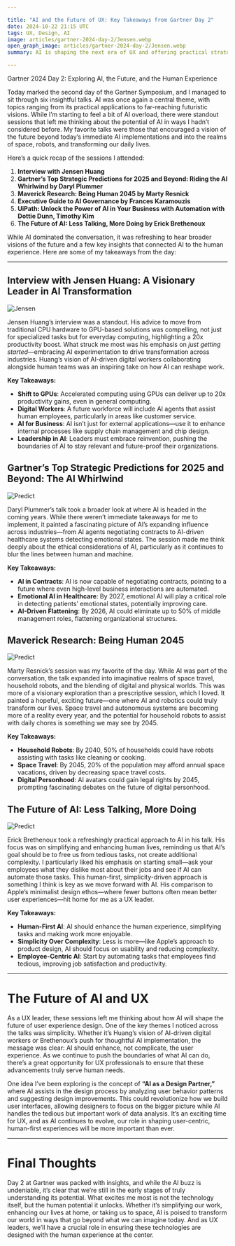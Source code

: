 ```yaml
---

title: "AI and the Future of UX: Key Takeaways from Gartner Day 2"
date: 2024-10-22 21:15 UTC
tags: UX, Design, AI
image: articles/gartner-2024-day-2/Jensen.webp
open_graph_image: articles/gartner-2024-day-2/Jensen.webp
summary: AI is shaping the next era of UX and offering practical strategies for embracing this technological transformation.

---
```


Gartner 2024 Day 2: Exploring AI, the Future, and the Human Experience

Today marked the second day of the Gartner Symposium, and I managed to sit through six insightful talks. AI was once again a central theme, with topics ranging from its practical applications to far-reaching futuristic visions. While I’m starting to feel a bit of AI overload, there were standout sessions that left me thinking about the potential of AI in ways I hadn’t considered before. My favorite talks were those that encouraged a vision of the future beyond today’s immediate AI implementations and into the realms of space, robots, and transforming our daily lives.

Here’s a quick recap of the sessions I attended:

1. **Interview with Jensen Huang**
2. **Gartner’s Top Strategic Predictions for 2025 and Beyond: Riding the AI Whirlwind by Daryl Plummer**
3. **Maverick Research: Being Human 2045 by Marty Resnick**
4. **Executive Guide to AI Governance by Frances Karamouzis**
5. **UiPath: Unlock the Power of AI in Your Business with Automation with Dottie Dunn, Timothy Kim**
6. **The Future of AI: Less Talking, More Doing by Erick Brethenoux**

While AI dominated the conversation, it was refreshing to hear broader visions of the future and a few key insights that connected AI to the human experience. Here are some of my takeaways from the day:

---

## Interview with Jensen Huang: A Visionary Leader in AI Transformation

![Jensen](articles/gartner-2024-day-2/Jensen.webp)

Jensen Huang’s interview was a standout. His advice to move from traditional CPU hardware to GPU-based solutions was compelling, not just for specialized tasks but for everyday computing, highlighting a 20x productivity boost. What struck me most was his emphasis on *just getting started*—embracing AI experimentation to drive transformation across industries. Huang’s vision of AI-driven digital workers collaborating alongside human teams was an inspiring take on how AI can reshape work.

**Key Takeaways:**

* **Shift to GPUs**: Accelerated computing using GPUs can deliver up to 20x productivity gains, even in general computing.
* **Digital Workers**: A future workforce will include AI agents that assist human employees, particularly in areas like customer service.
* **AI for Business**: AI isn’t just for external applications—use it to enhance internal processes like supply chain management and chip design.
* **Leadership in AI**: Leaders must embrace reinvention, pushing the boundaries of AI to stay relevant and future-proof their organizations.


## Gartner’s Top Strategic Predictions for 2025 and Beyond: The AI Whirlwind

![Predict](articles/gartner-2024-day-2/predict.webp)

Daryl Plummer’s talk took a broader look at where AI is headed in the coming years. While there weren’t immediate takeaways for me to implement, it painted a fascinating picture of AI’s expanding influence across industries—from AI agents negotiating contracts to AI-driven healthcare systems detecting emotional states. The session made me think deeply about the ethical considerations of AI, particularly as it continues to blur the lines between human and machine.

**Key Takeaways:**

* **AI in Contracts**: AI is now capable of negotiating contracts, pointing to a future where even high-level business interactions are automated.
* **Emotional AI in Healthcare**: By 2027, emotional AI will play a critical role in detecting patients’ emotional states, potentially improving care.
* **AI-Driven Flattening**: By 2026, AI could eliminate up to 50% of middle management roles, flattening organizational structures.


## Maverick Research: Being Human 2045

![Predict](articles/gartner-2024-day-2/new-world.webp)

Marty Resnick’s session was my favorite of the day. While AI was part of the conversation, the talk expanded into imaginative realms of space travel, household robots, and the blending of digital and physical worlds. This was more of a visionary exploration than a prescriptive session, which I loved. It painted a hopeful, exciting future—one where AI and robotics could truly transform our lives. Space travel and autonomous systems are becoming more of a reality every year, and the potential for household robots to assist with daily chores is something we may see by 2045.

**Key Takeaways:**

* **Household Robots**: By 2040, 50% of households could have robots assisting with tasks like cleaning or cooking.
* **Space Travel**: By 2045, 20% of the population may afford annual space vacations, driven by decreasing space travel costs.
* **Digital Personhood**: AI avatars could gain legal rights by 2045, prompting fascinating debates on the future of digital personhood.


## The Future of AI: Less Talking, More Doing

![Predict](articles/gartner-2024-day-2/quote.webp)

Erick Brethenoux took a refreshingly practical approach to AI in his talk. His focus was on simplifying and enhancing human lives, reminding us that AI’s goal should be to free us from tedious tasks, not create additional complexity. I particularly liked his emphasis on starting small—ask your employees what they dislike most about their jobs and see if AI can automate those tasks. This human-first, simplicity-driven approach is something I think is key as we move forward with AI. His comparison to Apple’s minimalist design ethos—where fewer buttons often mean better user experiences—hit home for me as a UX leader.

**Key Takeaways:**

* **Human-First AI**: AI should enhance the human experience, simplifying tasks and making work more enjoyable.
* **Simplicity Over Complexity**: Less is more—like Apple’s approach to product design, AI should focus on usability and reducing complexity.
* **Employee-Centric AI**: Start by automating tasks that employees find tedious, improving job satisfaction and productivity.

---

# The Future of AI and UX

As a UX leader, these sessions left me thinking about how AI will shape the future of user experience design. One of the key themes I noticed across the talks was simplicity. Whether it’s Huang’s vision of AI-driven digital workers or Brethenoux’s push for thoughtful AI implementation, the message was clear: AI should enhance, not complicate, the user experience. As we continue to push the boundaries of what AI can do, there’s a great opportunity for UX professionals to ensure that these advancements truly serve human needs.

One idea I’ve been exploring is the concept of **“AI as a Design Partner,”** where AI assists in the design process by analyzing user behavior patterns and suggesting design improvements. This could revolutionize how we build user interfaces, allowing designers to focus on the bigger picture while AI handles the tedious but important work of data analysis. It’s an exciting time for UX, and as AI continues to evolve, our role in shaping user-centric, human-first experiences will be more important than ever.

---

# Final Thoughts

Day 2 at Gartner was packed with insights, and while the AI buzz is undeniable, it’s clear that we’re still in the early stages of truly understanding its potential. What excites me most is not the technology itself, but the human potential it unlocks. Whether it’s simplifying our work, enhancing our lives at home, or taking us to space, AI is poised to transform our world in ways that go beyond what we can imagine today. And as UX leaders, we’ll have a crucial role in ensuring these technologies are designed with the human experience at the center.